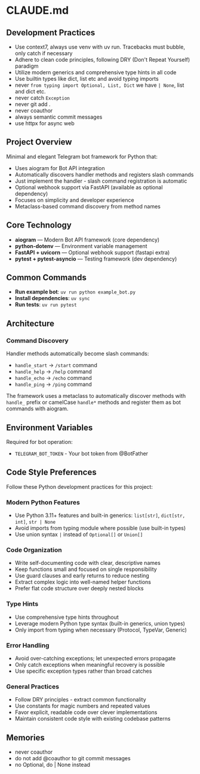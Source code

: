# CLAUDE.md

## Development Practices

- Use context7, always use venv with uv run. Tracebacks must bubble, only catch if necessary
- Adhere to clean code principles, following DRY (Don't Repeat Yourself) paradigm
- Utilize modern generics and comprehensive type hints in all code
- Use builtin types like dict, list etc and avoid typing imports
- never `from typing import Optional, List, Dict` we have `| None`, list and dict etc.
- never catch `Exception`
- never git add .
- never coauthor
- always semantic commit messages
- use httpx for async web

## Project Overview

Minimal and elegant Telegram bot framework for Python that:
- Uses aiogram for Bot API integration
- Automatically discovers handler methods and registers slash commands
- Just implement the handler - slash command registration is automatic
- Optional webhook support via FastAPI (available as optional dependency)
- Focuses on simplicity and developer experience
- Metaclass-based command discovery from method names

## Core Technology

- **aiogram** — Modern Bot API framework (core dependency)
- **python-dotenv** — Environment variable management
- **FastAPI + uvicorn** — Optional webhook support (fastapi extra)
- **pytest + pytest-asyncio** — Testing framework (dev dependency)

## Common Commands

- **Run example bot**: `uv run python example_bot.py`
- **Install dependencies**: `uv sync`
- **Run tests**: `uv run pytest`

## Architecture

### Command Discovery
Handler methods automatically become slash commands:
- `handle_start` → `/start` command
- `handle_help` → `/help` command
- `handle_echo` → `/echo` command
- `handle_ping` → `/ping` command

The framework uses a metaclass to automatically discover methods with `handle_` prefix or camelCase `handle*` methods and register them as bot commands with aiogram.

## Environment Variables

Required for bot operation:
- `TELEGRAM_BOT_TOKEN` - Your bot token from @BotFather

## Code Style Preferences

Follow these Python development practices for this project:

### Modern Python Features
- Use Python 3.11+ features and built-in generics: `list[str]`, `dict[str, int]`, `str | None`
- Avoid imports from typing module where possible (use built-in types)
- Use union syntax `|` instead of `Optional[]` or `Union[]`

### Code Organization
- Write self-documenting code with clear, descriptive names
- Keep functions small and focused on single responsibility
- Use guard clauses and early returns to reduce nesting
- Extract complex logic into well-named helper functions
- Prefer flat code structure over deeply nested blocks

### Type Hints
- Use comprehensive type hints throughout
- Leverage modern Python type syntax (built-in generics, union types)
- Only import from typing when necessary (Protocol, TypeVar, Generic)

### Error Handling
- Avoid over-catching exceptions; let unexpected errors propagate
- Only catch exceptions when meaningful recovery is possible
- Use specific exception types rather than broad catches

### General Practices
- Follow DRY principles - extract common functionality
- Use constants for magic numbers and repeated values
- Favor explicit, readable code over clever implementations
- Maintain consistent code style with existing codebase patterns

## Memories

- never coauthor
- do not add @coauthor to git commit messages
- no Optional, do | None instead